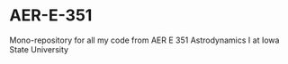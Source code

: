 # AER-E-351
Mono-repository for all my code from AER E 351 Astrodynamics I at Iowa State University
